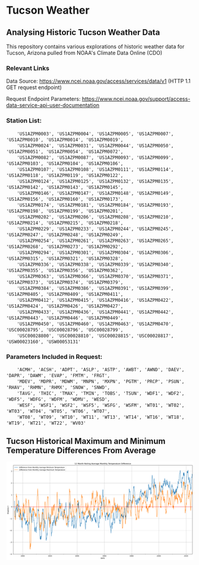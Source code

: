 # Tucson Weather
## Analysing Historic Tucson Weather Data
This repository contains various explorations of historic weather data for Tucson, Arizona pulled from NOAA's Climate Data Online (CDO)

### Relevant Links
Data Source: https://www.ncei.noaa.gov/access/services/data/v1 (HTTP 1.1 GET request endpoint)

Request Endpoint Parameters: https://www.ncei.noaa.gov/support/access-data-service-api-user-documentation

### Station List:
        'US1AZPM0003', 'US1AZPM0004', 'US1AZPM0005', 'US1AZPM0007', 'US1AZPM0010', 'US1AZPM0014', 'US1AZPM0019',
        'US1AZPM0024', 'US1AZPM0031', 'US1AZPM0044', 'US1AZPM0050', 'US1AZPM0051', 'US1AZPM0054', 'US1AZPM0072',
        'US1AZPM0082', 'US1AZPM0087', 'US1AZPM0093', 'US1AZPM0099', 'US1AZPM0103', 'US1AZPM0104', 'US1AZPM0106',
        'US1AZPM0107', 'US1AZPM0108', 'US1AZPM0111', 'US1AZPM0114', 'US1AZPM0118', 'US1AZPM0119', 'US1AZPM0122',
        'US1AZPM0124', 'US1AZPM0125', 'US1AZPM0132', 'US1AZPM0135', 'US1AZPM0142', 'US1AZPM0143', 'US1AZPM0145',
        'US1AZPM0146', 'US1AZPM0147', 'US1AZPM0148', 'US1AZPM0149', 'US1AZPM0156', 'US1AZPM0160', 'US1AZPM0173',
        'US1AZPM0174', 'US1AZPM0181', 'US1AZPM0184', 'US1AZPM0193', 'US1AZPM0198', 'US1AZPM0199', 'US1AZPM0201',
        'US1AZPM0202', 'US1AZPM0206', 'US1AZPM0208', 'US1AZPM0210', 'US1AZPM0214', 'US1AZPM0215', 'US1AZPM0218',
        'US1AZPM0229', 'US1AZPM0233', 'US1AZPM0244', 'US1AZPM0245', 'US1AZPM0247', 'US1AZPM0248', 'US1AZPM0249',
        'US1AZPM0254', 'US1AZPM0261', 'US1AZPM0263', 'US1AZPM0265', 'US1AZPM0268', 'US1AZPM0273', 'US1AZPM0292',
        'US1AZPM0294', 'US1AZPM0301', 'US1AZPM0304', 'US1AZPM0306', 'US1AZPM0315', 'US1AZPM0321', 'US1AZPM0328',
        'US1AZPM0336', 'US1AZPM0338', 'US1AZPM0339', 'US1AZPM0340', 'US1AZPM0355', 'US1AZPM0356', 'US1AZPM0362',
        'US1AZPM0363', 'US1AZPM0366', 'US1AZPM0370', 'US1AZPM0371', 'US1AZPM0373', 'US1AZPM0374', 'US1AZPM0379',
        'US1AZPM0384', 'US1AZPM0386', 'US1AZPM0391', 'US1AZPM0399', 'US1AZPM0405', 'US1AZPM0409', 'US1AZPM0411',
        'US1AZPM0412', 'US1AZPM0415', 'US1AZPM0416', 'US1AZPM0422', 'US1AZPM0424', 'US1AZPM0426', 'US1AZPM0427',
        'US1AZPM0433', 'US1AZPM0436', 'US1AZPM0441', 'US1AZPM0442', 'US1AZPM0443', 'US1AZPM0446', 'US1AZPM0449',
        'US1AZPM0450', 'US1AZPM0460', 'US1AZPM0463', 'US1AZPM0470', 'USC00028795', 'USC00028796', 'USC00028799',
        'USC00028800', 'USC00028810', 'USC00028815', 'USC00028817', 'USW00023160', 'USW00053131'

### Parameters Included in Request:
        'ACMH', 'ACSH', 'ADPT', 'ASLP', 'ASTP', 'AWBT', 'AWND', 'DAEV', 'DAPR', 'DAWM', 'EVAP', 'FMTM', 'FRGT',
        'MDEV', 'MDPR', 'MDWM', 'MNPN', 'MXPN', 'PGTM', 'PRCP', 'PSUN', 'RHAV', 'RHMN', 'RHMX', 'SNOW', 'SNWD',
        'TAVG', 'THIC', 'TMAX', 'TMIN', 'TOBS', 'TSUN', 'WDF1', 'WDF2', 'WDF5', 'WDFG', 'WDFM', 'WDMV', 'WESD',
        'WESF', 'WSF1', 'WSF2', 'WSF5', 'WSFG', 'WSFM', 'WT01', 'WT02', 'WT03', 'WT04', 'WT05', 'WT06', 'WT07',
        'WT08', 'WT09', 'WT10', 'WT11', 'WT13', 'WT14', 'WT16', 'WT18', 'WT19', 'WT21', 'WT22', 'WV03'

## Tucson Historical Maximum and Minimum Temperature Differences From Average
![12 Month Rolling Average Difference](TucsonHistoricalTemps.png)
